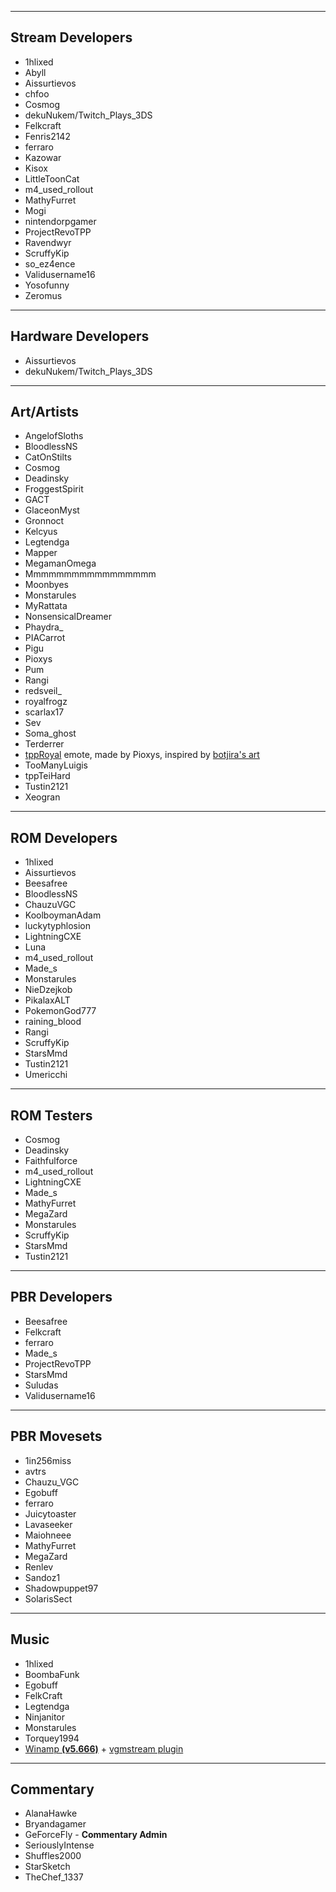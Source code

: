 *****
## Stream Developers
- 1hlixed
- Abyll
- Aissurtievos
- chfoo
- Cosmog
- dekuNukem/Twitch_Plays_3DS
- Felkcraft
- Fenris2142
- ferraro
- Kazowar
- Kisox
- LittleToonCat
- m4_used_rollout
- MathyFurret
- Mogi
- nintendorpgamer
- ProjectRevoTPP
- Ravendwyr
- ScruffyKip
- so_ez4ence
- Validusername16
- Yosofunny
- Zeromus
*****
## Hardware Developers
- Aissurtievos
- dekuNukem/Twitch_Plays_3DS
*****
## Art/Artists
- AngelofSloths
- BloodlessNS
- CatOnStilts
- Cosmog
- Deadinsky
- FroggestSpirit
- GACT
- GlaceonMyst
- Gronnoct
- Kelcyus
- Legtendga
- Mapper
- MegamanOmega
- Mmmmmmmmmmmmmmmmm
- Moonbyes
- Monstarules
- MyRattata
- NonsensicalDreamer
- Phaydra_
- PIACarrot
- Pigu
- Pioxys
- Pum
- Rangi
- redsveil_
- royalfrogz
- scarlax17
- Sev
- Soma_ghost
- Terderrer
- [tppRoyal](https://static-cdn.jtvnw.net/emoticons/v1/300400564/4.0) emote, made by Pioxys, inspired by [botjira's art](https://bot.tumblr.com/post/72243579292)
- TooManyLuigis
- tppTeiHard
- Tustin2121
- Xeogran
*****
## ROM Developers
- 1hlixed
- Aissurtievos
- Beesafree
- BloodlessNS
- ChauzuVGC
- KoolboymanAdam
- luckytyphlosion
- LightningCXE
- Luna
- m4_used_rollout
- Made_s
- Monstarules
- NieDzejkob
- PikalaxALT
- PokemonGod777
- raining_blood
- Rangi
- ScruffyKip
- StarsMmd
- Tustin2121
- Umericchi
*****
## ROM Testers
- Cosmog
- Deadinsky
- Faithfulforce
- m4_used_rollout
- LightningCXE
- Made_s
- MathyFurret
- MegaZard
- Monstarules
- ScruffyKip
- StarsMmd
- Tustin2121
*****
## PBR Developers
- Beesafree
- Felkcraft
- ferraro
- Made_s
- ProjectRevoTPP
- StarsMmd
- Suludas
- Validusername16
*****
## PBR Movesets
- 1in256miss
- avtrs
- Chauzu_VGC
- Egobuff
- ferraro
- Juicytoaster
- Lavaseeker
- Maiohneee
- MathyFurret
- MegaZard
- Renlev
- Sandoz1
- Shadowpuppet97
- SolarisSect
*****
## Music
- 1hlixed
- BoombaFunk
- Egobuff
- FelkCraft
- Legtendga
- Ninjanitor
- Monstarules
- Torquey1994
- [Winamp **\(v5.666\)**](http://forums.winamp.com/showthread.php?t=373755) + [vgmstream plugin](https://github.com/losnoco/vgmstream)
*****
## Commentary
- AlanaHawke
- Bryandagamer
- GeForceFly - **Commentary Admin**
- SeriouslyIntense
- Shuffles2000
- StarSketch
- TheChef_1337
